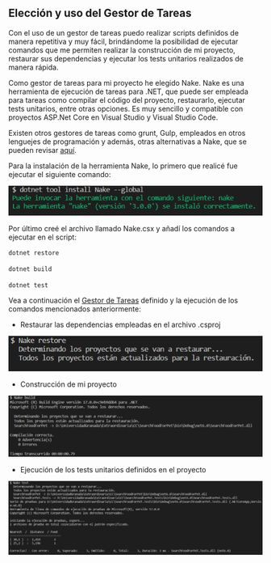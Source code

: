 ## Elección y uso del Gestor de Tareas

Con el uso de un gestor de tareas puedo realizar scripts definidos de manera repetitiva y muy fácil, brindándome la posibilidad de ejecutar comandos que me permiten realizar la construcción de mi proyecto, restaurar sus dependencias y ejecutar los tests unitarios realizados de manera rápida.

Como gestor de tareas para mi proyecto he elegido Nake. Nake es una herramienta de ejecución de tareas para .NET, que puede ser empleada para tareas como compilar el código del proyecto, restaurarlo, ejecutar tests unitarios, entre otras opciones. Es muy sencillo y compatible con proyectos ASP.Net Core en Visual Studio y Visual Studio Code. 

Existen otros gestores de tareas como grunt, Gulp, empleados en otros lenguejes de programación y además, otras alternativas a Nake, que se pueden revisar [aquí](https://dotnet.libhunt.com/nake-alternatives). 

Para la instalación de la herramienta Nake, lo primero que realicé fue ejecutar el siguiente comando:

![install](./img/nake/install.png)

Por último creé el archivo llamado Nake.csx y añadí los comandos a ejecutar en el script:

```
dotnet restore 

dotnet build 

dotnet test 

```

Vea a continuación el [Gestor de Tareas](https://github.com/ccvaillant1992/SearchFood-ForPet/blob/master/Nake.csx) definido y la ejecución de los comandos mencionados anteriormente:

- Restaurar las dependencias empleadas en el archivo .csproj

![restore](./img/nake/restore.png)

- Construcción de mi proyecto

![build](./img/nake/build.png)

- Ejecución de los tests unitarios definidos en el proyecto

![tests](./img/nake/test.png)




